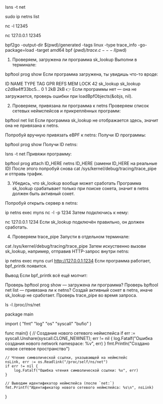 lsns -t net


sudo ip netns list



nc -l 12345

nc 127.0.0.1 12345

bpf2go -output-dir $(pwd)/generated -tags linux -type trace_info -go-package=load -target amd64 bpf $(pwd)/trace.c -- -I$(pwd)


1. Проверяем, загружена ли программа sk_lookup
Выполни в терминале:


bpftool prog show
Если программа загружена, ты увидишь что-то вроде:


ID   NAME         TYPE       TAG               GPR   REFS  MEM  LOCK
42   sk_lookup    sk_lookup  c2d9a4ff33bc5...  0     1     2kB  2kB
👉 Если программы нет — она не загружается, проверь ошибки при loadBpfObjects(&objs, nil).

2. Проверяем, привязана ли программа к netns
Проверяем список сетевых неймспейсов и прикреплённых программ:


bpftool net list
Если программа sk_lookup не отображается здесь, значит она не привязана к netns.

Попробуй вручную привязать eBPF к netns:
Получи ID программы:

bpftool prog show
Получи ID netns:

lsns -t net
Привяжи программу:

bpftool prog attach ID_HERE netns ID_HERE
(замени ID_HERE на реальные ID)
После этого попробуй снова cat /sys/kernel/debug/tracing/trace_pipe и отправь трафик.

3. Убедись, что sk_lookup вообще может сработать
Программа sk_lookup срабатывает только при поиске сокета, значит в netns должен быть активный сокет.

Попробуй открыть сервер в netns:


ip netns exec myns nc -l -p 1234
Затем подключись к нему:


nc 127.0.0.1 1234
Если sk_lookup подключён правильно, он должен сработать.

4. Проверяем trace_pipe
Запусти в отдельном терминале:


cat /sys/kernel/debug/tracing/trace_pipe
Затем искуственно вызови sk_lookup, например, отправив HTTP-запрос внутри netns:


ip netns exec myns curl http://127.0.0.1:1234
Если программа работает, bpf_printk появится.

Вывод
Если bpf_printk всё ещё молчит:

Проверь bpftool prog show — загружена ли программа?
Проверь bpftool net list — привязана ли к netns?
Создай активный сокет в netns, иначе sk_lookup не сработает.
Проверь trace_pipe во время запроса.


ls -l /proc/<PID>/ns/net

package main

import (
	"fmt"
	"log"
	"os"
	"syscall"
	"bufio"
)

func main() {
	// Создание нового сетевого неймспейса
	if err := syscall.Unshare(syscall.CLONE_NEWNET); err != nil {
		log.Fatalf("Ошибка создания нового network namespace: %v", err)
	}
	fmt.Println("Создано новое сетевое пространство")

	// Чтение символической ссылки, указывающей на неймспейс
	nsLink, err := os.Readlink("/proc/self/ns/net")
	if err != nil {
		log.Fatalf("Ошибка чтения символической ссылки: %v", err)
	}

	// Выводим идентификатор неймспейса (после `net:`)
	fmt.Printf("Идентификатор нового сетевого неймспейса: %s\n", nsLink)
}





















